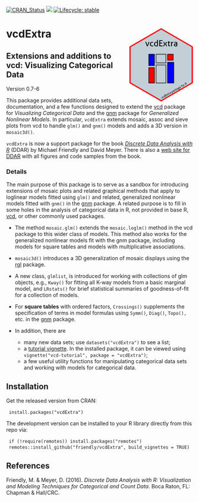
<!-- README.md is generated from README.Rmd. Please edit that file -->
<!-- badges: start -->

[![CRAN_Status](http://www.r-pkg.org/badges/version/vcdExtra)](https://cran.r-project.org/package=vcdExtra)
[![](http://cranlogs.r-pkg.org/badges/grand-total/vcdExtra)](https://cran.r-project.org/package=vcdExtra)
[![Lifecycle:
stable](https://img.shields.io/badge/lifecycle-stable-brightgreen.svg)](https://lifecycle.r-lib.org/articles/stages.html#stable)

<!-- badges: end -->

# vcdExtra <img src="man/figures/vcdExtra-logo.png" style="float:right; height:200px;" />

## Extensions and additions to vcd: Visualizing Categorical Data

Version 0.7-6

This package provides additional data sets, documentation, and a few
functions designed to extend the
[vcd](https://CRAN.R-project.org/package=vcd) package for *Visualizing
Categorical Data* and the [gnm](https://CRAN.R-project.org/package=gnm)
package for *Generalized Nonlinear Models*. In particular, `vcdExtra`
extends mosaic, assoc and sieve plots from vcd to handle `glm()` and
`gnm()` models and adds a 3D version in `mosaic3d()`.

`vcdExtra` is now a support package for the book [*Discrete Data
Analysis with
R*](https://www.routledge.com/Discrete-Data-Analysis-with-R-Visualization-and-Modeling-Techniques-for/Friendly-Meyer/p/book/9781498725835)
(DDAR) by Michael Friendly and David Meyer. There is also a [web site
for DDAR](http://ddar.datavis.ca) with all figures and code samples from
the book.

### Details

The main purpose of this package is to serve as a sandbox for
introducing extensions of mosaic plots and related graphical methods
that apply to loglinear models fitted using `glm()` and related,
generalized nonlinear models fitted with `gnm()` in the
[gnm](https://CRAN.R-project.org/package=gnm) package. A related purpose
is to fill in some holes in the analysis of categorical data in R, not
provided in base R, [vcd](https://CRAN.R-project.org/package=vcd), or
other commonly used packages.

-   The method `mosaic.glm()` extends the `mosaic.loglm()` method in the
    vcd package to this wider class of models. This method also works
    for the generalized nonlinear models fit with the gnm package,
    including models for square tables and models with multiplicative
    associations.

-   `mosaic3d()` introduces a 3D generalization of mosaic displays using
    the [rgl](https://CRAN.R-project.org/package=rgl) package.

-   A new class, `glmlist`, is introduced for working with collections
    of glm objects, e.g., `Kway()` for fitting all K-way models from a
    basic marginal model, and `LRstats()` for brief statistical
    summaries of goodness-of-fit for a collection of models.

-   For **square tables** with ordered factors, `Crossings()`
    supplements the specification of terms in model formulas using
    `Symm()`, `Diag()`, `Topo(),` etc. in the
    [gnm](https://CRAN.R-project.org/package=gnm) package.

-   In addition, there are

    -   many new data sets; use `datasets("vcdExtra")` to see a list;
    -   a [tutorial
        vignette](https://cran.r-project.org/web/packages/vcdExtra/vignettes/vcd-tutorial.pdf).
        In the installed package, it can be viewed using
        `vignette("vcd-tutorial", package = "vcdExtra")`;
    -   a few useful utility functions for manipulating categorical data
        sets and working with models for categorical data.

## Installation

Get the released version from CRAN:

     install.packages("vcdExtra")

The development version can be installed to your R library directly from
this repo via:

     if (!require(remotes)) install.packages("remotes")
     remotes::install_github("friendly/vcdExtra", build_vignettes = TRUE)

## References

Friendly, M. & Meyer, D. (2016). *Discrete Data Analysis with R:
Visualization and Modeling Techniques for Categorical and Count Data*.
Boca Raton, FL: Chapman & Hall/CRC.
